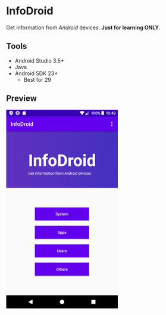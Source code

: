 # InfoDroid

Get information from *Android* devices. **Just for learning ONLY**.

## Tools

* Android Studio 3.5+
* Java
* Android SDK 23+
    * Best for 29

## Preview

<img src='./preview/main.png' width=300px>
